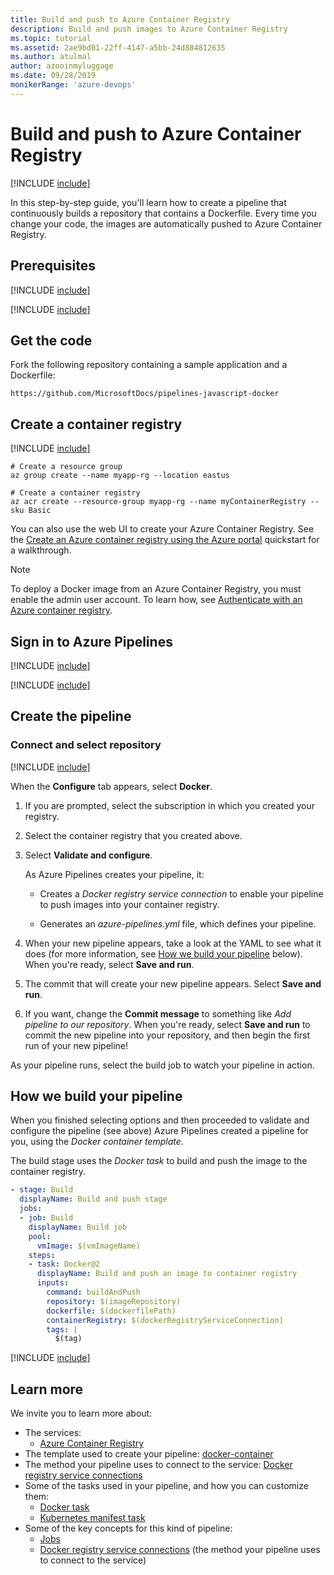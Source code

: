 ```yaml
---
title: Build and push to Azure Container Registry
description: Build and push images to Azure Container Registry
ms.topic: tutorial
ms.assetid: 2ae9bd01-22ff-4147-a5bb-24d884812635
ms.author: atulmal
author: azooinmyluggage
ms.date: 09/28/2019
monikerRange: 'azure-devops'
---
```


# Build and push to Azure Container Registry

[!INCLUDE [include](../../includes/version-team-services.md)]

In this step-by-step guide, you'll learn how to create a pipeline that continuously builds a repository that contains a Dockerfile. Every time you change your code, the images are automatically pushed to Azure Container Registry.

## Prerequisites

[!INCLUDE [include](../../includes/prerequisites.md)]

[!INCLUDE [include](../../includes/azure-prerequisites.md)]

## Get the code

Fork the following repository containing a sample application and a Dockerfile:

```
https://github.com/MicrosoftDocs/pipelines-javascript-docker
```

## Create a container registry

[!INCLUDE [include](../includes/sign-in-azure-cli.md)]

```azurecli-interactive
# Create a resource group
az group create --name myapp-rg --location eastus

# Create a container registry
az acr create --resource-group myapp-rg --name myContainerRegistry --sku Basic
```

You can also use the web UI to create your Azure Container Registry. See the [Create an Azure container registry using the Azure portal](https://docs.microsoft.com/azure/container-registry/container-registry-get-started-portal#create-a-container-registry) quickstart for a walkthrough.

> [!NOTE]
> To deploy a Docker image from an Azure Container Registry, you must enable the admin user account. To learn how, see [Authenticate with an Azure container registry](https://docs.microsoft.com/azure/container-registry/container-registry-authentication#admin-account).

## Sign in to Azure Pipelines

[!INCLUDE [include](../includes/sign-in-azure-pipelines.md)]

[!INCLUDE [include](../includes/create-project.md)]

## Create the pipeline

### Connect and select repository

[!INCLUDE [include](../includes/create-pipeline-before-template-selected.md)]

When the **Configure** tab appears, select **Docker**.

1. If you are prompted, select the subscription in which you created your registry.

2. Select the container registry that you created above.

3. Select **Validate and configure**.

   As Azure Pipelines creates your pipeline, it:

   * Creates a _Docker registry service connection_ to enable your pipeline to push images into your container registry.

   * Generates an *azure-pipelines.yml* file, which defines your pipeline.
  
4. When your new pipeline appears, take a look at the YAML to see what it does (for more information, see [How we build your pipeline](#how) below). When you're ready, select **Save and run**.

5. The commit that will create your new pipeline appears. Select **Save and run**.

6. If you want, change the **Commit message** to something like _Add pipeline to our repository_. When you're ready, select **Save and run** to commit the new pipeline into your repository, and then begin the first run of your new pipeline!

As your pipeline runs, select the build job to watch your pipeline in action.

<a name="how"></a>
## How we build your pipeline

When you finished selecting options and then proceeded to validate and configure the pipeline (see above) Azure Pipelines created a pipeline for you, using the _Docker container template_.

The build stage uses the _Docker task_ to build and push the image to the container registry.

```YAML
- stage: Build
  displayName: Build and push stage
  jobs:  
  - job: Build
    displayName: Build job
    pool:
      vmImage: $(vmImageName)
    steps:
    - task: Docker@2
      displayName: Build and push an image to container registry
      inputs:
        command: buildAndPush
        repository: $(imageRepository)
        dockerfile: $(dockerfilePath)
        containerRegistry: $(dockerRegistryServiceConnection)
        tags: |
          $(tag)
```

[!INCLUDE [include](../includes/clean-up-resources.md)]

## Learn more

We invite you to learn more about:
* The services:
  - [Azure Container Registry](https://azure.microsoft.com/services/container-registry/)
* The template used to create your pipeline: [docker-container](https://github.com/Microsoft/azure-pipelines-yaml/blob/master/templates/docker-container.yml)
* The method your pipeline uses to connect to the service: [Docker registry service connections](../../library/service-endpoints.md#sep-docreg)
* Some of the tasks used in your pipeline, and how you can customize them:
   * [Docker task](../../tasks/build/docker.md)
   * [Kubernetes manifest task](../../tasks/deploy/kubernetes-manifest.md)
* Some of the key concepts for this kind of pipeline:
   * [Jobs](../../process/phases.md)
   * [Docker registry service connections](../../library/service-endpoints.md#sep-docreg) (the method your pipeline uses to connect to the service)
